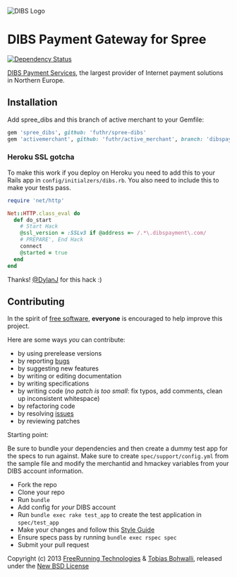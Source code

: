 ![DIBS Logo][1]

# DIBS Payment Gateway for Spree

[![Dependency Status](https://gemnasium.com/futhr/spree-dibs.png)](https://gemnasium.com/futhr/spree-dibs)

[DIBS Payment Services][2], the largest provider of Internet payment solutions in Northern Europe.

## Installation

Add spree_dibs and this branch of active merchant to your Gemfile:

```ruby
gem 'spree_dibs', github: 'futhr/spree-dibs'
gem 'activemerchant', github: 'futhr/active_merchant', branch: 'dibspayment'
```

### Heroku SSL gotcha

To make this work if you deploy on Heroku you need to add this to your Rails app in `config/initialzers/dibs.rb`.
You also need to include this to make your tests pass.

```ruby
require 'net/http'

Net::HTTP.class_eval do
  def do_start
    # Start Hack
    @ssl_version = :SSLv3 if @address =~ /.*\.dibspayment\.com/
    # PREPARE', End Hack
    connect
    @started = true
  end
end
```

Thanks! [@DylanJ][7] for this hack :)

## Contributing

In the spirit of [free software][3], **everyone** is encouraged to help improve this project.

Here are some ways *you* can contribute:

* by using prerelease versions
* by reporting [bugs][4]
* by suggesting new features
* by writing or editing documentation
* by writing specifications
* by writing code (*no patch is too small*: fix typos, add comments, clean up inconsistent whitespace)
* by refactoring code
* by resolving [issues][4]
* by reviewing patches

Starting point:

Be sure to bundle your dependencies and then create a dummy test app for the specs to run against. Make sure to create `spec/support/config.yml` from the sample file and modify the merchantid and hmackey variables from your DIBS account information.

* Fork the repo
* Clone your repo
* Run `bundle`
* Add config for *your* DIBS account
* Run `bundle exec rake test_app` to create the test application in `spec/test_app`
* Make your changes and follow this [Style Guide][5]
* Ensure specs pass by running `bundle exec rspec spec`
* Submit your pull request

Copyright (c) 2013 [FreeRunning Technologies][8] & [Tobias Bohwalli][9], released under the [New BSD License][6]

[1]: https://raw.github.com/futhr/spree-dibs/master/dibs.png
[2]: http://www.dibspayment.com
[3]: http://www.fsf.org/licensing/essays/free-sw.html
[4]: https://github.com/futhr/spree-dibs/issues
[5]: https://github.com/thoughtbot/guide
[6]: https://github.com/futhr/spree-dibs/tree/master/LICENSE
[7]: https://github.com/DylanJ
[8]: https://github.com/freerunningtechnologies
[9]: https://github.com/futhr

